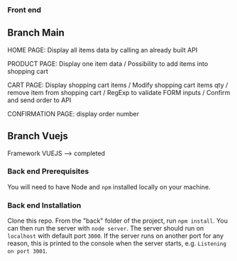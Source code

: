 ### Front end ###

## Branch Main ##
HOME PAGE: Display all items data by calling an already built API

PRODUCT PAGE: Display one item data / Possibility to add items into shopping cart

CART PAGE: Display shopping cart items / Modify shopping cart items qty / remove item from shopping cart / RegExp to validate FORM inputs / Confirm and send order to API

CONFIRMATION PAGE: display order number

## Branch Vuejs ##
Framework VUEJS --> completed


### Back end Prerequisites ###

You will need to have Node and `npm` installed locally on your machine.

### Back end Installation ###

Clone this repo. From the "back" folder of the project, run `npm install`. You 
can then run the server with `node server`. 
The server should run on `localhost` with default port `3000`. If the
server runs on another port for any reason, this is printed to the
console when the server starts, e.g. `Listening on port 3001`.
